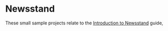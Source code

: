 # Newsstand

These small sample projects relate to the [Introduction to Newsstand](guides/ios/platform_features/introduction_to_newsstand/) guide, 
